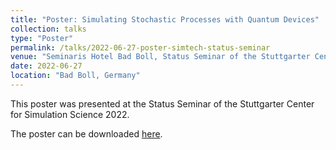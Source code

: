 ```yaml
---
title: "Poster: Simulating Stochastic Processes with Quantum Devices"
collection: talks
type: "Poster"
permalink: /talks/2022-06-27-poster-simtech-status-seminar
venue: "Seminaris Hotel Bad Boll, Status Seminar of the Stuttgarter Center for Simulation Science"
date: 2022-06-27
location: "Bad Boll, Germany"
---
```


This poster was presented at the Status Seminar of the Stuttgarter Center for Simulation Science 2022.

The poster can be downloaded [here](https://daniel-fink-de.github.io/files/2022-06-27-poster-simtech-status-seminar.pdf).